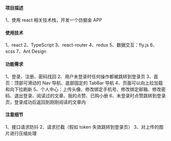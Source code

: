 #### 项目描述

1、使用 react 相关技术栈，开发一个仿掘金 APP

#### 使用技术

1、react
2、TypeScript
3、react-router
4、redux
5、数据交互：fly.js
6、scss
7、Ant Design

#### 功能需求

1、登录、注册、密码找回
2、用户未登录时任何操作都被跳转到登录页
3、首页：顶部可滑动的 Nav 导航、底部固定的 TabBar 导航
4、页面可以向上拉加载和向下拉刷新
5、个人中心：上传头像、修改绑定手机号、修改绑定邮箱、修改密码、退出登录、阅读过的文章、我的点赞、已购小册
6、未登录时点赞跳转到登录页，登录成功后返回到刚刚阅读的文章内

#### 注意细节

1、接口请求防抖
2、请求拦截（假如 token 失效跳转到登录页）
3、对上传的图片进行压缩处理
